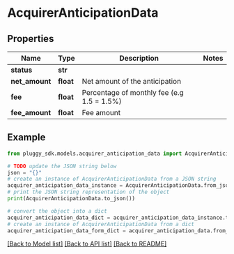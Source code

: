 # AcquirerAnticipationData


## Properties

Name | Type | Description | Notes
------------ | ------------- | ------------- | -------------
**status** | **str** |  | 
**net_amount** | **float** | Net amount of the anticipation | 
**fee** | **float** | Percentage of monthly fee (e.g 1.5 &#x3D; 1.5%) | 
**fee_amount** | **float** | Fee amount | 

## Example

```python
from pluggy_sdk.models.acquirer_anticipation_data import AcquirerAnticipationData

# TODO update the JSON string below
json = "{}"
# create an instance of AcquirerAnticipationData from a JSON string
acquirer_anticipation_data_instance = AcquirerAnticipationData.from_json(json)
# print the JSON string representation of the object
print(AcquirerAnticipationData.to_json())

# convert the object into a dict
acquirer_anticipation_data_dict = acquirer_anticipation_data_instance.to_dict()
# create an instance of AcquirerAnticipationData from a dict
acquirer_anticipation_data_form_dict = acquirer_anticipation_data.from_dict(acquirer_anticipation_data_dict)
```
[[Back to Model list]](../README.md#documentation-for-models) [[Back to API list]](../README.md#documentation-for-api-endpoints) [[Back to README]](../README.md)



